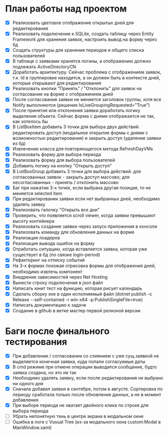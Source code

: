 # План работы над проектом

- [x] Реализовать цветовое отображение открытых дней для редактирования
- [x] Реализовать подключение к SQLite, создать таблицу через Entity Framework для хранения заявок, настроить вывод на форму через бд
- [x] Создать структуры для хранения периодов и общего списка пользователей
- [x] В таблице с заявками хранятся логины, а отображению должно подлежать ActiveDirectoryCN
- [x] Доработать архитектуру. Сейчас проблема с отображением заявок, т.к. Id в группировке находится, а он должен быть в контексте дней, которые открывают для редактирования
- [x] Реализовать кнопки "Принять" / "Отклонить" для заявок на согласование на форме с отображением дней
- [x] После согласования заявки не меняется заголовок группы, хотя все Notify выполняются (решение IsLiveGroupingRequested="True")
- [x] После принятия или отклонения заявки доработать логику выделения объекта. Сейчас форма с днями отображается не так, как хотелось бы
- [x] В ListBoxItem добавить 3 точки для выбора двух действий: редактировать доступ (модальное открытие формы с днями с возможностью редактирования) и закрыть доступ (удаление заявки из бд)
- [x] Извлечение класса для повторяющегося метода RefreshDayVMs
- [x] Реализовать форму для выбора периода
- [x] Реализовать форму для выбора пользователей
- [x] Добавить логику на кнопку "Открыть доступ"
- [x] В ListBoxGroup добавить 3 точки для выбора действий: для согласованных заявок - закрыть доступ массово; для несогласованных - принять / отклонить массово
- [x] Баг при нажатии 3-х точек, если выбрана другая позиция, то не меняется selected item
- [x] При редактировании заявки если нет выбранных дней, необходимо удалять заявку
- [x] Реализовать галочку "Открыть все дни"
- [x] Проверить, что появляется scroll viewer, когда заявки превышают высоту контейнера
- [x] Реализовать создание заявки через запуск приложения в консоли
- [x] Реализовать команду для обновления данных на форме
- [x] Реализация лоадеров
- [x] Реализация вывода ошибок на форму
- [x] Отработать ситуацию, когда вставляется заявка, которая уже существует в бд (по связке login-period)
- [x] Рефакторинг на отписку событий
- [x] На 3-х формах похожая отрисовка формы для отображения дней, необходимо извлечь компонент
- [x] Внедрение зависимостей через Net Hosting
- [x] Вынести строку подключения в json файл
- [x] Написать юнит тест на функцию, которая рисует календарь
- [x] Сделать сборку exe в один исполняемый файл (dotnet publish -c Release --self-contained -r win-x64 -p:PublishSingleFile=true)
- [x] Написать документацию к задаче
- [x] Создание в github в ветке мастер первой релизной версии

# Баги после финального тестирования
- [x] При добавлении / согласовании со слиянием с уже сущ.заявкой не выделяется конечная заявка, куда попали согласуемые даты
- [x] В cmd режиме при отмене операции выводится сообщение, будто заявка создана, но это не так
- [x] Необходимо удалять заявку, если после редактирования не выбрано ни одного дня
- [x] Сначала добавил заявки в сентябре, потом в августе. Сортировка по периоду сработала только после обновления данных, а не в момент добавления
- [x] При выборе периода не хватает двойного клика по строке для выбора периода
- [ ] Убрать непонятную тень в центре экрана в модальном окне
- [ ] Ошибка в логе с Vusual Tree (из-за модального окна custom:Modal в MainWindow.xaml)
